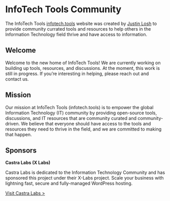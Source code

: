 # InfoTech Tools Community
The InfoTech Tools [infotech.tools](https://infotech.tools) website was created by [Justin Losh](https://justinlosh.com) to provide community currated tools and resources to help others in the Information Technology field thrive and have access to information. 

## Welcome
Welcome to the new home of InfoTech Tools! We are currently working on building up tools, resources, and discussions. At the moment, this work is still in progress. If you’re interesting in helping, please reach out and contact us.

## Mission
Our mission at InfoTech Tools (infotech.tools) is to empower the global Information Technology (IT) community by providing open-source tools, discussions, and IT resources that are community curated and community-driven. We believe that everyone should have access to the tools and resources they need to thrive in the field, and we are committed to making that happen.

## Sponsors
**Castra Labs (X Labs)**

Castra Labs is dedicated to the Information Technology Community and has sponsored this project under their X-Labs project. Scale your business with lightning fast, secure and fully-managed WordPress hosting. 

[Visit Castra Labs >](https://castralabs.com/?utm_source=infotec.tools&utm_medium=project-sponsor-github)
